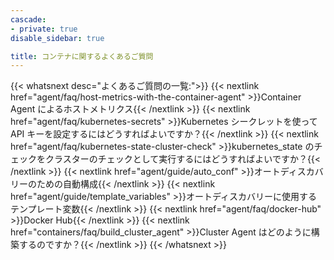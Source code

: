 ```yaml
---
cascade:
- private: true
disable_sidebar: true

title: コンテナに関するよくあるご質問
---
```


{{< whatsnext desc="よくあるご質問の一覧:">}}
    {{< nextlink href="agent/faq/host-metrics-with-the-container-agent" >}}Container Agent によるホストメトリクス{{< /nextlink >}}
    {{< nextlink href="agent/faq/kubernetes-secrets" >}}Kubernetes シークレットを使って API キーを設定するにはどうすればよいですか？{{< /nextlink >}}
    {{< nextlink href="agent/faq/kubernetes-state-cluster-check" >}}kubernetes_state のチェックをクラスターのチェックとして実行するにはどうすればよいですか？{{< /nextlink >}}
    {{< nextlink href="agent/guide/auto_conf" >}}オートディスカバリーのための自動構成{{< /nextlink >}}
    {{< nextlink href="agent/guide/template_variables" >}}オートディスカバリーに使用するテンプレート変数{{< /nextlink >}}
    {{< nextlink href="agent/faq/docker-hub" >}}Docker Hub{{< /nextlink >}}
    {{< nextlink href="containers/faq/build_cluster_agent" >}}Cluster Agent はどのように構築するのですか？{{< /nextlink >}}
{{< /whatsnext >}}
